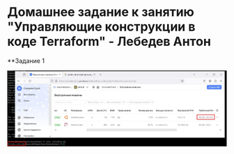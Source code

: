 # Домашнее задание к занятию "Управляющие конструкции в коде Terraform" - Лебедев Антон

**Задание 1



![Screenshot_1](https://github.com/Lebedun/HomeWork-Blank/blob/t03/img/Screenshot_1.jpg)


